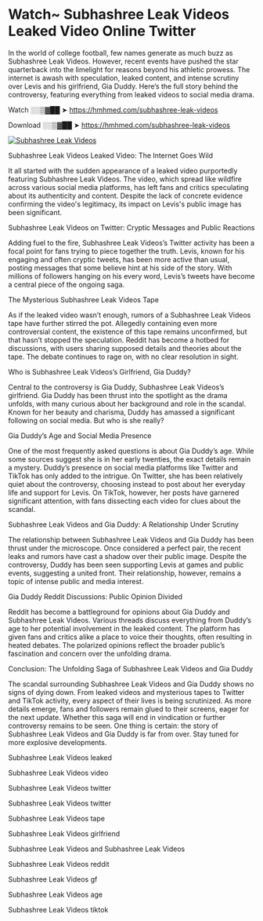 # Watch~ Subhashree Leak Videos Leaked Video Online Twitter

In the world of college football, few names generate as much buzz as Subhashree Leak Videos. However, recent events have pushed the star quarterback into the limelight for reasons beyond his athletic prowess. The internet is awash with speculation, leaked content, and intense scrutiny over Levis and his girlfriend, Gia Duddy. Here’s the full story behind the controversy, featuring everything from leaked videos to social media drama.

Watch ░░▒▓██ ➤ https://hmhmed.com/subhashree-leak-videos

Download ░░▒▓██ ➤ https://hmhmed.com/subhashree-leak-videos

[![Subhashree Leak Videos](https://i.imgur.com/dJHk4Zq.gif)](https://hmhmed.com/subhashree-leak-videos)

Subhashree Leak Videos Leaked Video: The Internet Goes Wild

It all started with the sudden appearance of a leaked video purportedly featuring Subhashree Leak Videos. The video, which spread like wildfire across various social media platforms, has left fans and critics speculating about its authenticity and content. Despite the lack of concrete evidence confirming the video's legitimacy, its impact on Levis's public image has been significant.

Subhashree Leak Videos on Twitter: Cryptic Messages and Public Reactions

Adding fuel to the fire, Subhashree Leak Videos’s Twitter activity has been a focal point for fans trying to piece together the truth. Levis, known for his engaging and often cryptic tweets, has been more active than usual, posting messages that some believe hint at his side of the story. With millions of followers hanging on his every word, Levis’s tweets have become a central piece of the ongoing saga.

The Mysterious Subhashree Leak Videos Tape

As if the leaked video wasn’t enough, rumors of a Subhashree Leak Videos tape have further stirred the pot. Allegedly containing even more controversial content, the existence of this tape remains unconfirmed, but that hasn’t stopped the speculation. Reddit has become a hotbed for discussions, with users sharing supposed details and theories about the tape. The debate continues to rage on, with no clear resolution in sight.

Who is Subhashree Leak Videos’s Girlfriend, Gia Duddy?

Central to the controversy is Gia Duddy, Subhashree Leak Videos’s girlfriend. Gia Duddy has been thrust into the spotlight as the drama unfolds, with many curious about her background and role in the scandal. Known for her beauty and charisma, Duddy has amassed a significant following on social media. But who is she really?

Gia Duddy’s Age and Social Media Presence

One of the most frequently asked questions is about Gia Duddy’s age. While some sources suggest she is in her early twenties, the exact details remain a mystery. Duddy’s presence on social media platforms like Twitter and TikTok has only added to the intrigue. On Twitter, she has been relatively quiet about the controversy, choosing instead to post about her everyday life and support for Levis. On TikTok, however, her posts have garnered significant attention, with fans dissecting each video for clues about the scandal.

Subhashree Leak Videos and Gia Duddy: A Relationship Under Scrutiny

The relationship between Subhashree Leak Videos and Gia Duddy has been thrust under the microscope. Once considered a perfect pair, the recent leaks and rumors have cast a shadow over their public image. Despite the controversy, Duddy has been seen supporting Levis at games and public events, suggesting a united front. Their relationship, however, remains a topic of intense public and media interest.

Gia Duddy Reddit Discussions: Public Opinion Divided

Reddit has become a battleground for opinions about Gia Duddy and Subhashree Leak Videos. Various threads discuss everything from Duddy’s age to her potential involvement in the leaked content. The platform has given fans and critics alike a place to voice their thoughts, often resulting in heated debates. The polarized opinions reflect the broader public’s fascination and concern over the unfolding drama.

Conclusion: The Unfolding Saga of Subhashree Leak Videos and Gia Duddy

The scandal surrounding Subhashree Leak Videos and Gia Duddy shows no signs of dying down. From leaked videos and mysterious tapes to Twitter and TikTok activity, every aspect of their lives is being scrutinized. As more details emerge, fans and followers remain glued to their screens, eager for the next update. Whether this saga will end in vindication or further controversy remains to be seen. One thing is certain: the story of Subhashree Leak Videos and Gia Duddy is far from over. Stay tuned for more explosive developments.

Subhashree Leak Videos leaked

Subhashree Leak Videos video

Subhashree Leak Videos twitter

Subhashree Leak Videos twitter

Subhashree Leak Videos tape

Subhashree Leak Videos girlfriend

Subhashree Leak Videos and Subhashree Leak Videos

Subhashree Leak Videos reddit

Subhashree Leak Videos gf

Subhashree Leak Videos age

Subhashree Leak Videos tiktok